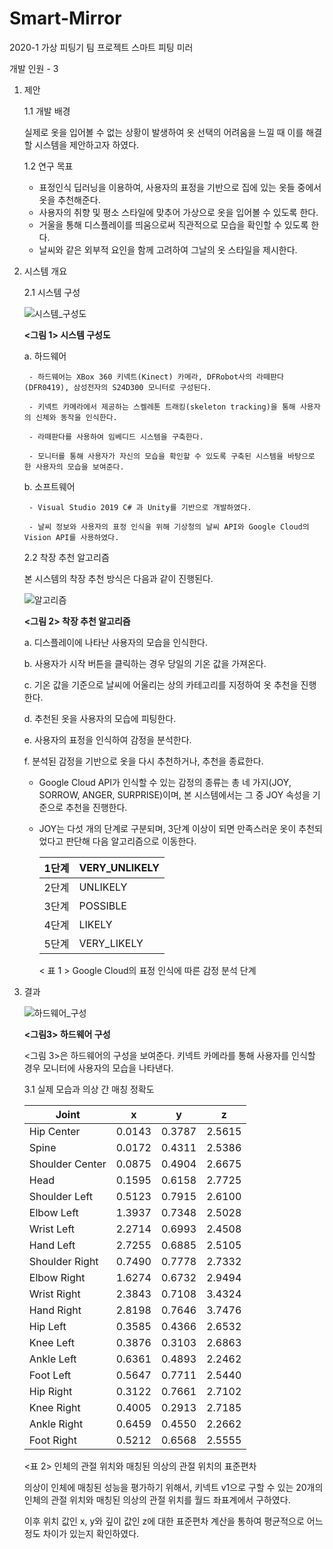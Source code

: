 # Smart-Mirror
2020-1 가상 피팅기 팀 프로젝트
스마트 피팅 미러

개발 인원 - 3

1. 제안
    
    1.1 개발 배경
    
    실제로 옷을 입어볼 수 없는 상황이 발생하여 옷 선택의 어려움을 느낄 때 이를 해결할 시스템을 제안하고자 하였다.
    
    1.2 연구 목표
    
    - 표정인식 딥러닝을 이용하여, 사용자의 표정을 기반으로 집에 있는 옷들 중에서 옷을 추천해준다.
    - 사용자의  취향 및 평소 스타일에 맞추어 가상으로 옷을 입어볼 수 있도록 한다.
    - 거울을 통해 디스플레이를 띄움으로써 직관적으로 모습을 확인할 수 있도록 한다.
    - 날씨와 같은 외부적 요인을 함께 고려하여 그날의 옷 스타일을 제시한다.

2. 시스템 개요
    
    2.1 시스템 구성
    
    ![시스템_구성도](https://user-images.githubusercontent.com/67581448/234192537-1c1f9697-acf6-409e-a7b3-deaef99e9f72.png)
    
     **<그림 1> 시스템 구성도**
    
    a. 하드웨어
    
        - 하드웨어는 XBox 360 키넥트(Kinect) 카메라, DFRobot사의 라떼판다(DFR0419), 삼성전자의 S24D300 모니터로 구성된다.

        - 키넥트 카메라에서 제공하는 스켈레톤 트래킹(skeleton tracking)을 통해 사용자의 신체와 동작을 인식한다. 

        - 라떼판다를 사용하여 임베디드 시스템을 구축한다.

        - 모니터를 통해 사용자가 자신의 모습을 확인할 수 있도록 구축된 시스템을 바탕으로 한 사용자의 모습을 보여준다.
        
    b. 소프트웨어
    
        - Visual Studio 2019 C# 과 Unity를 기반으로 개발하였다.

        - 날씨 정보와 사용자의 표정 인식을 위해 기상청의 날씨 API와 Google Cloud의 Vision API를 사용하였다.
    
    2.2 착장 추천 알고리즘
    
    본 시스템의 착장 추천 방식은 다음과 같이 진행된다.
    
    ![알고리즘](https://user-images.githubusercontent.com/67581448/234192650-ee6fadb9-2206-4305-909c-279dbff6dc9d.png)
    
    **<그림 2> 착장 추천 알고리즘**
    
    a. 디스플레이에 나타난 사용자의 모습을 인식한다.
    
    b. 사용자가 시작 버튼을 클릭하는 경우 당일의 기온 값을 가져온다.
    
    c. 기온 값을 기준으로 날씨에 어울리는 상의 카테고리를 지정하여 옷 추천을 진행한다.
    
    d. 추천된 옷을 사용자의 모습에 피팅한다.
    
    e. 사용자의 표정을 인식하여 감정을 분석한다.
    
    f. 분석된 감정을 기반으로 옷을 다시 추천하거나, 추천을 종료한다.
    
     - Google Cloud API가 인식할 수 있는 감정의 종류는 총 네 가지(JOY, SORROW, ANGER, SURPRISE)이며, 본 시스템에서는 그 중 JOY 속성을 기준으로 추천을 진행한다.

     - JOY는 다섯 개의 단계로 구분되며, 3단계 이상이 되면 만족스러운 옷이 추천되었다고 판단해 다음 알고리즘으로 이동한다. <br/>
        
        
        | 1단계 | VERY_UNLIKELY |
        | --- | --- |
        | 2단계 | UNLIKELY |
        | 3단계 | POSSIBLE |
        | 4단계 | LIKELY |
        | 5단계 | VERY_LIKELY |
        
        < 표 1 > Google Cloud의 표정 인식에 따른 감정 분석 단계
        

 3. 결과

    ![하드웨어_구성](https://user-images.githubusercontent.com/67581448/234192660-a176b574-b7a7-4aef-8560-e13bff280c28.png)

    **<그림3> 하드웨어 구성**

    <그림 3>은 하드웨어의 구성을 보여준다. 키넥트 카메라를 통해 사용자를 인식할 경우 모니터에 사용자의 모습을 나타낸다.
    
    3.1 실제 모습과 의상 간 매칭 정확도

    | Joint | x | y | z |
    | --- | --- | --- | --- |
    | Hip Center | 0.0143 | 0.3787 | 2.5615 |
    | Spine | 0.0172 | 0.4311 | 2.5386 |
    | Shoulder Center | 0.0875 | 0.4904 | 2.6675 |
    | Head | 0.1595 | 0.6158 | 2.7725 |
    | Shoulder Left | 0.5123 | 0.7915 | 2.6100 |
    | Elbow Left | 1.3937 | 0.7348 | 2.5028 |
    | Wrist Left | 2.2714 | 0.6993 | 2.4508 |
    | Hand Left | 2.7255 | 0.6885 | 2.5105 |
    | Shoulder Right | 0.7490 | 0.7778 | 2.7332 |
    | Elbow Right | 1.6274 | 0.6732 | 2.9494 |
    | Wrist Right | 2.3843 | 0.7108 | 3.4324 |
    | Hand Right | 2.8198 | 0.7646 | 3.7476 |
    | Hip Left | 0.3585 | 0.4366 | 2.6532 |
    | Knee Left | 0.3876 | 0.3103 | 2.6863 |
    | Ankle Left | 0.6361 | 0.4893 | 2.2462 |
    | Foot Left | 0.5647 | 0.7711 | 2.5440 |
    | Hip Right | 0.3122 | 0.7661 | 2.7102 |
    | Knee Right | 0.4005 | 0.2913 | 2.7185 |
    | Ankle Right | 0.6459 | 0.4550 | 2.2662 |
    | Foot Right | 0.5212 | 0.6568 | 2.5555 |

    <표 2> 인체의 관절 위치와 매칭된 의상의 관절 위치의 표준편차
        
     의상이 인체에 매칭된 성능을 평가하기 위해서, 키넥트 v1으로 구할 수 있는 20개의 인체의 관절 위치와 매칭된 의상의 관절 위치를 월드 좌표계에서 구하였다.
     
     이후 위치 값인 x, y와 깊이 값인 z에 대한 표준편차 계산을 통하여 평균적으로 어느정도 차이가 있는지 확인하였다.
